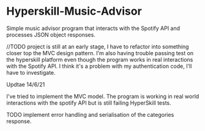 # Hyperskill-Music-Advisor
 Simple music advisor program that interacts with the Spotify API and processes JSON object responses.
 
 //TODO project is still at an early stage, I have to refactor into something closer top the MVC design pattern. I'm also having trouble passing test on the hyperskill platform even though the program works in real interactions with the Spotify API.
 I think it's a problem with my authentication code, I'll have to investigate.
 
 Updtae 14/6/21
 
  I've tried to implement the MVC model. The program is working in real world interactions with the spotify API but is still failing HyperSkill tests. 
  
  TODO implement error handling and serialisation of the categories response.


